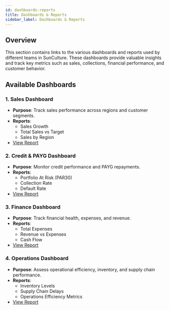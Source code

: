 ```yaml
---
id: dashboards-reports
title: Dashboards & Reports
sidebar_label: Dashboards & Reports
---
```


## Overview

This section contains links to the various dashboards and reports used by different teams in SunCulture. These dashboards provide valuable insights and track key metrics such as sales, collections, financial performance, and customer behavior.

## Available Dashboards

### 1. **Sales Dashboard**
- **Purpose**: Track sales performance across regions and customer segments.
- **Reports**: 
  - Sales Growth
  - Total Sales vs Target
  - Sales by Region
- [View Report](#)

### 2. **Credit & PAYG Dashboard**
- **Purpose**: Monitor credit performance and PAYG repayments.
- **Reports**:
  - Portfolio At Risk (PAR30)
  - Collection Rate
  - Default Rate
- [View Report](#)

### 3. **Finance Dashboard**
- **Purpose**: Track financial health, expenses, and revenue.
- **Reports**:
  - Total Expenses
  - Revenue vs Expenses
  - Cash Flow
- [View Report](#)

### 4. **Operations Dashboard**
- **Purpose**: Assess operational efficiency, inventory, and supply chain performance.
- **Reports**:
  - Inventory Levels
  - Supply Chain Delays
  - Operations Efficiency Metrics
- [View Report](#)

